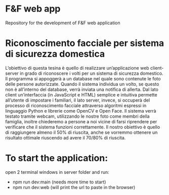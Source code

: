 # F&F web app
Repository for the development of F&F web application
# Riconoscimento facciale per sistema di sicurezza domestica
L’obiettivo di questa tesina è quello di realizzare un’applicazione web client-server in grado di riconoscere i volti per un sistema di sicurezza domestico. Il programma si appoggerà a un database nel quale sono contenute le foto delle persone autorizzate. Quando il sistema individua un volto, se questo non è all’interno del database, verrà inviata una notifica di allerta.
Dal lato client un’interfaccia (in JavaScript e HTML) semplice e intuitiva permette all’utente di impostare i familiari, il lato server, invece, si occuperà del processo di riconoscimento facciale attraverso algoritmi espressi in linguaggio Python e librerie come OpenCV e Open Face.
Il sistema verrà testato tramite webcam, utilizzando le nostre foto come membri della famiglia, inoltre chiederemo a persone a noi vicine di farsi riprendere per verificare che il sistema funzioni correttamente. 
Il nostro obiettivo è quello di raggiungere almeno il 50% di riuscita, anche se vorremmo ottenere un risultato ottimale riuscendo ad avere il 70/80% di riuscita.

# To start the application:
open 2 terminal windows in server folder and run:
- npm run dev:main (needs more time to start)
- npm run dev:web (will print the url to paste in the browser)

